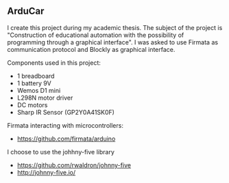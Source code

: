 ## ArduCar

I create this project during my academic thesis.
The subject of the project is "Construction of educational automation with the possibility of programming through a graphical interface".
I was asked to use Firmata as communication protocol and Blockly as graphical interface.

Components used in this project: 
- 1 breadboard
- 1 battery 9V
- Wemos D1 mini
- L298N motor driver
- DC motors
- Sharp IR Sensor (GP2Y0A41SK0F)

Firmata interacting with microcontrollers:
- https://github.com/firmata/arduino

I choose to use the johhny-five library
- https://github.com/rwaldron/johnny-five
- http://johnny-five.io/
